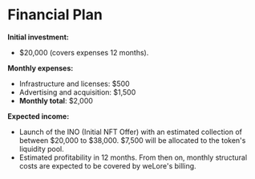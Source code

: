 # Financial Plan
**Initial investment:**
* $20,000 (covers expenses 12 months).

**Monthly expenses:**
* Infrastructure and licenses: $500
* Advertising and acquisition: $1,500
* **Monthly total**: $2,000

**Expected income:**
* Launch of the INO (Initial NFT Offer) with an estimated collection of between $20,000 to $38,000. $7,500 will be allocated to the token's liquidity pool. 
* Estimated profitability in 12 months. From then on, monthly structural costs are expected to be covered by weLore's billing.

